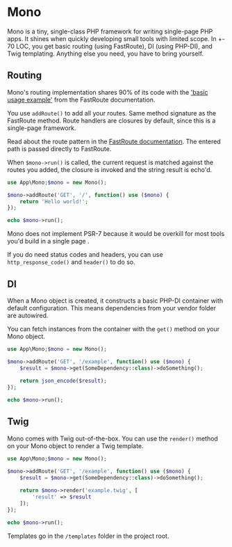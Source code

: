 # Mono

Mono is a tiny, single-class PHP framework for writing single-page PHP apps.
It shines when quickly developing small tools with limited scope.
In +- 70 LOC, you get basic routing (using FastRoute), DI (using PHP-DI),
and Twig templating. Anything else you need, you have to bring yourself.

## Routing
Mono's routing implementation shares 90% of its code with the ['basic usage example'](https://github.com/nikic/FastRoute#usage) from the FastRoute documentation.

You use `addRoute()` to add all your routes. Same method signature as the FastRoute method. Route handlers are closures by default, since this is a single-page framework.

Read about the route pattern in the [FastRoute documentation](https://github.com/nikic/FastRoute#defining-routes). The entered path is passed directly to FastRoute.

When `$mono->run()` is called, the current request is matched against the routes you added, the closure is invoked and the string result is echo'd.

```php
use App\Mono;$mono = new Mono();

$mono->addRoute('GET', '/', function() use ($mono) {
    return 'Hello world!';
});

echo $mono->run();
```

Mono does not implement PSR-7 because it would be overkill for most tools you'd build in a single page .

If you do need status codes and headers, you can use `http_response_code()` and `header()` to do so.

## DI

When a Mono object is created, it constructs a basic PHP-DI container with default configuration. This means dependencies from your vendor folder are autowired.

You can fetch instances from the container with the `get()` method on your Mono object.

```php
use App\Mono;$mono = new Mono();

$mono->addRoute('GET', '/example', function() use ($mono) {
    $result = $mono->get(SomeDependency::class)->doSomething();
    
    return json_encode($result);
});

echo $mono->run();
```

## Twig

Mono comes with Twig out-of-the-box. You can use the `render()` method on your Mono object to render a Twig template.

```php
use App\Mono;$mono = new Mono();

$mono->addRoute('GET', '/example', function() use ($mono) {
    $result = $mono->get(SomeDependency::class)->doSomething();
    
    return $mono->render('example.twig', [
        'result' => $result
    ]);
});

echo $mono->run();
````

Templates go in the `/templates` folder in the project root.